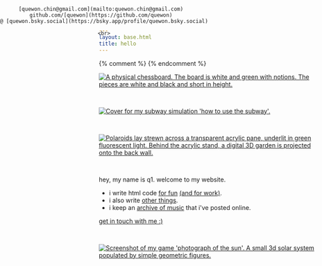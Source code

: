 ```yaml
---
layout: base.html
title: hello
---
```


<style>
    @media (min-width: 55rem) {
        header {
            position: fixed; 
            margin: var(--body-margin);
            top: 0;
            left: 0;
        }
        header p {
            margin-top: 0;
        }
        body {
            margin-left: auto;
        }
    }
</style>

<header>

    [quewon.chin@gmail.com](mailto:quewon.chin@gmail.com)  
    github.com/[quewon](https://github.com/quewon)  
    @ [quewon.bsky.social](https://bsky.app/profile/quewon.bsky.social)

    <br>

</header>

{% comment %} <script>
    var scrolled = false;

    window.addEventListener("load", () => {
        if (document.documentElement.scrollTop <= 0)
            animate();
    })

    function animate() {
        document.documentElement.scrollTop++;
        if (scrolled) return;
        requestAnimationFrame(animate);
    }

    window.addEventListener("wheel", () => {
        scrolled = true;
    })
</script> {% endcomment %}

[![A physical chessboard. The board is white and green with notions. The pieces are white and black and short in height.](/projects/chessboard.png)](/projects/2025-chessboard)

<br>

<a href="https://frogmen.itch.io/subway" target="_blank" rel="noopener noreferrer">

![Cover for my subway simulation 'how to use the subway'.](https://img.itch.zone/aW1nLzE1MjI3MDcwLmpwZWc=/original/h0B3Hs.jpeg)

</a>

<br>

[![Polaroids lay strewn across a transparent acrylic pane, underlit in green fluorescent light. Behind the acrylic stand, a digital 3D garden is projected onto the back wall.](/projects/datagarden-main.jpg)](/projects/2025-data-garden)

<br>

hey, my name is q1. welcome to my website.

- i write html code [for fun](https://frogmen.itch.io) [(and for work)](/history).
- i also write [other things](/text).
- i keep an [archive of music](https://music-archive.netlify.app) that i've posted online.

[get in touch with me :)](mailto:quewon.chin@gmail.com)

<br>

<a href="https://frogmen.itch.io/photograph-of-the-sun" target="_blank" rel="noopener noreferrer">

![Screenshot of my game 'photograph of the sun'. A small 3d solar system populated by simple geometric figures.](https://img.itch.zone/aW1hZ2UvMTkxMzQ2NC8xMTI0NTA1My5wbmc=/original/dvUe%2B8.png)

</a>